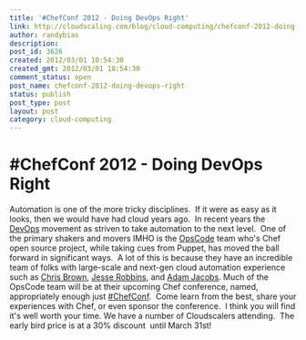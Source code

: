 ```yaml
---
title: '#ChefConf 2012 - Doing DevOps Right'
link: http://cloudscaling.com/blog/cloud-computing/chefconf-2012-doing-devops-right/
author: randybias
description: 
post_id: 3626
created: 2012/03/01 10:54:30
created_gmt: 2012/03/01 18:54:30
comment_status: open
post_name: chefconf-2012-doing-devops-right
status: publish
post_type: post
layout: post
category: cloud-computing
---
```


# #ChefConf 2012 - Doing DevOps Right

Automation is one of the more tricky disciplines.  If it were as easy as it looks, then we would have had cloud years ago.  In recent years the [DevOps](http://en.wikipedia.org/wiki/DevOps) movement as striven to take automation to the next level.  One of the primary shakers and movers IMHO is the [OpsCode](http://www.opscode.com) team who's Chef open source project, while taking cues from Puppet, has moved the ball forward in significant ways.  A lot of this is because they have an incredible team of folks with large-scale and next-gen cloud automation experience such as [Chris Brown](http://twitter.com/skeptomai), [Jesse Robbins](http://twitter.com/jesserobbins), and [Adam Jacobs](http://twitter.com/adamhjk). Much of the OpsCode team will be at their upcoming Chef conference, named, appropriately enough just [#ChefConf](http://chefconf.opscode.com/).  Come learn from the best, share your experiences with Chef, or even sponsor the conference.  I think you will find it's well worth your time. We have a number of Cloudscalers attending.  The early bird price is at a 30% discount  until March 31st!